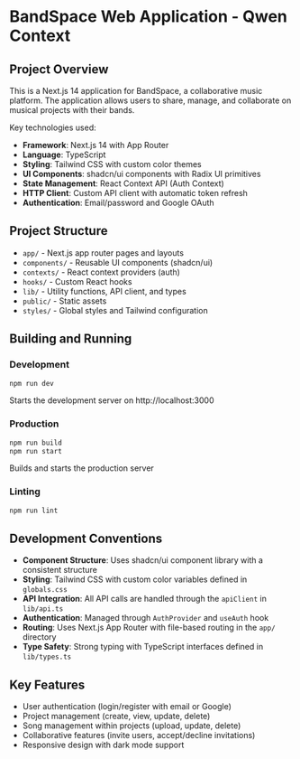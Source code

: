 # BandSpace Web Application - Qwen Context

## Project Overview

This is a Next.js 14 application for BandSpace, a collaborative music platform. The application allows users to share, manage, and collaborate on musical projects with their bands.

Key technologies used:
- **Framework**: Next.js 14 with App Router
- **Language**: TypeScript
- **Styling**: Tailwind CSS with custom color themes
- **UI Components**: shadcn/ui components with Radix UI primitives
- **State Management**: React Context API (Auth Context)
- **HTTP Client**: Custom API client with automatic token refresh
- **Authentication**: Email/password and Google OAuth

## Project Structure

- `app/` - Next.js app router pages and layouts
- `components/` - Reusable UI components (shadcn/ui)
- `contexts/` - React context providers (auth)
- `hooks/` - Custom React hooks
- `lib/` - Utility functions, API client, and types
- `public/` - Static assets
- `styles/` - Global styles and Tailwind configuration

## Building and Running

### Development
```bash
npm run dev
```
Starts the development server on http://localhost:3000

### Production
```bash
npm run build
npm run start
```
Builds and starts the production server

### Linting
```bash
npm run lint
```

## Development Conventions

- **Component Structure**: Uses shadcn/ui component library with a consistent structure
- **Styling**: Tailwind CSS with custom color variables defined in `globals.css`
- **API Integration**: All API calls are handled through the `apiClient` in `lib/api.ts`
- **Authentication**: Managed through `AuthProvider` and `useAuth` hook
- **Routing**: Uses Next.js App Router with file-based routing in the `app/` directory
- **Type Safety**: Strong typing with TypeScript interfaces defined in `lib/types.ts`

## Key Features

- User authentication (login/register with email or Google)
- Project management (create, view, update, delete)
- Song management within projects (upload, update, delete)
- Collaborative features (invite users, accept/decline invitations)
- Responsive design with dark mode support